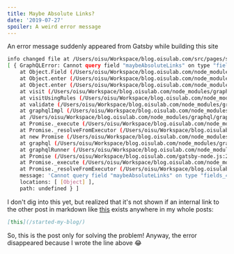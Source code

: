 ```yaml
---
title: Maybe Absolute Links?
date: '2019-07-27'
spoiler: A weird error message
---
```


An error message suddenly appeared from Gatsby while building this site

```bash
info changed file at /Users/oisu/Workspace/blog.oisulab.com/src/pages/started-my-blog/index.md
[ { GraphQLError: Cannot query field "maybeAbsoluteLinks" on type "fields_4".
    at Object.Field (/Users/oisu/Workspace/blog.oisulab.com/node_modules/graphql/validation/rules/FieldsOnCorrectType.js:65:31)
    at Object.enter (/Users/oisu/Workspace/blog.oisulab.com/node_modules/graphql/language/visitor.js:324:29)
    at Object.enter (/Users/oisu/Workspace/blog.oisulab.com/node_modules/graphql/language/visitor.js:366:25)
    at visit (/Users/oisu/Workspace/blog.oisulab.com/node_modules/graphql/language/visitor.js:254:26)
    at visitUsingRules (/Users/oisu/Workspace/blog.oisulab.com/node_modules/graphql/validation/validate.js:74:22)
    at validate (/Users/oisu/Workspace/blog.oisulab.com/node_modules/graphql/validation/validate.js:59:10)
    at graphqlImpl (/Users/oisu/Workspace/blog.oisulab.com/node_modules/graphql/graphql.js:106:50)
    at /Users/oisu/Workspace/blog.oisulab.com/node_modules/graphql/graphql.js:66:223
    at Promise._execute (/Users/oisu/Workspace/blog.oisulab.com/node_modules/bluebird/js/release/debuggability.js:313:9)
    at Promise._resolveFromExecutor (/Users/oisu/Workspace/blog.oisulab.com/node_modules/bluebird/js/release/promise.js:483:18)
    at new Promise (/Users/oisu/Workspace/blog.oisulab.com/node_modules/bluebird/js/release/promise.js:79:10)
    at graphql (/Users/oisu/Workspace/blog.oisulab.com/node_modules/graphql/graphql.js:63:10)
    at graphqlRunner (/Users/oisu/Workspace/blog.oisulab.com/node_modules/gatsby/dist/bootstrap/index.js:372:14)
    at Promise (/Users/oisu/Workspace/blog.oisulab.com/gatsby-node.js:25:7)
    at Promise._execute (/Users/oisu/Workspace/blog.oisulab.com/node_modules/bluebird/js/release/debuggability.js:313:9)
    at Promise._resolveFromExecutor (/Users/oisu/Workspace/blog.oisulab.com/node_modules/bluebird/js/release/promise.js:483:18)
    message: 'Cannot query field "maybeAbsoluteLinks" on type "fields_4".',
    locations: [ [Object] ],
    path: undefined } ]
```

I don't dig into this yet, but realized that it's not shown if an internal link to the other post in markdown like [this](/started-my-blog/) exists anywhere in my whole posts:

```markdown
[this](/started-my-blog/)
```

So, this is the post only for solving the problem! Anyway, the error disappeared because I wrote the line above 😂